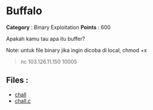 # Buffalo

**Category** : Binary Exploitation
**Points** : 600

Apakah kamu tau apa itu buffer?

Note: untuk file binary jika ingin dicoba di local, chmod +x  

> nc 103.126.11.150 10005

## Files : 
 - [chall](./chall)
 - [chall.c](./chall.c)


